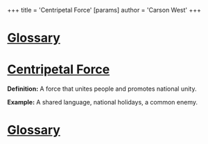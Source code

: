 +++
 title = 'Centripetal Force'
[params]
	author = 'Carson West'
+++
# [Glossary](./../glossary/)

# [Centripetal Force](./../centripetal-force/) 
**Definition:**  A force that unites people and promotes national unity.

**Example:**  A shared language, national holidays, a common enemy.

# [Glossary](./../glossary/)